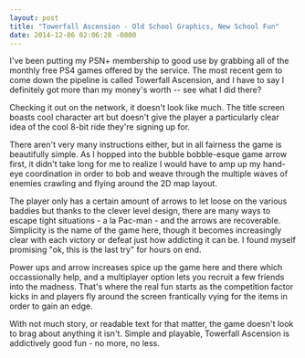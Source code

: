 ```yaml
---
layout: post
title: "Towerfall Ascension - Old School Graphics, New School Fun"
date: 2014-12-06 02:06:28 -0800
---
```


I've been putting my PSN+ membership to good use by grabbing all of the monthly free PS4 games offered by the service. The most recent gem to come down the pipeline is called Towerfall Ascension, and I have to say I definitely got more than my money's worth -- see what I did there?

Checking it out on the network, it doesn't look like much. The title screen boasts cool character art but doesn't give the player a particularly clear idea of the cool 8-bit ride they're signing up for. 

There aren't very many instructions either, but in all fairness the game is beautifully simple. As I hopped into the bubble bobble-esque game arrow first, it didn't take long for me to realize I would have to amp up my hand-eye coordination in order to bob and weave through the multiple waves of enemies crawling and flying around the 2D map layout.

The player only has a certain amount of arrows to let loose on the various baddies but thanks to the clever level design, there are many ways to escape tight situations - a la Pac-man - and the arrows are recoverable. Simplicity is the name of the game here, though it becomes increasingly clear with each victory or defeat just how addicting it can be. I found myself promising "ok, this is the last try" for hours on end.

Power ups and arrow increases spice up the game here and there which occassionally help, and a multiplayer option lets you recruit a few friends into the madness. That's where the real fun starts as the competition factor kicks in and players fly around the screen frantically vying for the items in order to gain an edge.

With not much story, or readable text for that matter, the game doesn't look to brag about anything it isn't. Simple and playable, Towerfall Ascension is addictively good fun - no more, no less. 


